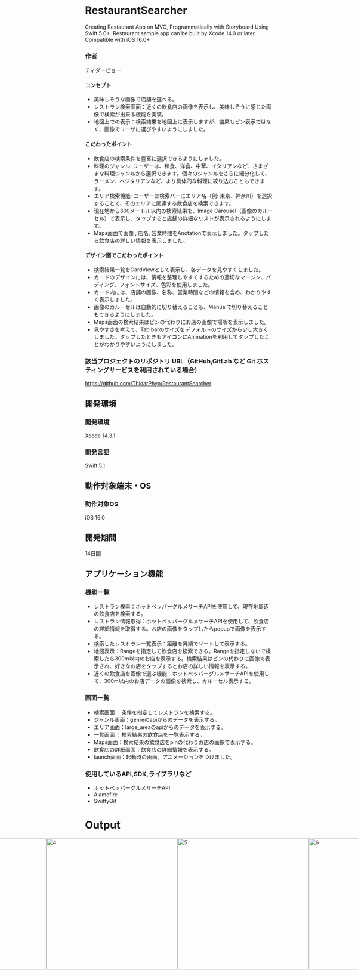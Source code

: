 # RestaurantSearcher
Creating Restaurant App on MVC, Programmatically with Storyboard Using Swift 5.0+. Restaurant sample app can be built by Xcode 14.0 or later. Compatible with iOS 16.0+

### 作者
ティダーピョー

#### コンセプト
- 美味しそうな画像で店舗を選べる。
- レストラン検索画面：近くの飲食店の画像を表示し、美味しそうに感じた画像で検索が出来る機能を実装。
- 地図上での表示：検索結果を地図上に表示しますが、結果もピン表示ではなく、画像でユーザに選びやすいようにしました。

#### こだわったポイント
- 飲食店の検索条件を豊富に選択できるようにしました。
- 料理のジャンル: ユーザーは、和食、洋食、中華、イタリアンなど、さまざまな料理ジャンルから選択できます。個々のジャンルをさらに細分化して、ラーメン、ベジタリアンなど、より具体的な料理に絞り込むこともできます。
- エリア検索機能: ユーザーは検索バーにエリア名（例: 東京、神奈川）を選択することで、そのエリアに関連する飲食店を検索できます。
- 現在地から300メートル以内の検索結果を、Image Carousel（画像のカルーセル）で表示し、タップすると店舗の詳細なリストが表示されるようにします。
- Maps画面で画像 , 店名, 営業時間をAnotationで表示しました。タップしたら飲食店の詳しい情報を表示しました。

####  デザイン面でこだわったポイント
- 検索結果一覧をCardViewとして表示し、各データを見やすくしました。
- カードのデザインには、情報を整理しやすくするための適切なマージン、パディング、フォントサイズ、色彩を使用しました。
- カード内には、店舗の画像、名称、営業時間などの情報を含め、わかりやすく表示しました。
- 画像のカルーセルは自動的に切り替えることも、Manualで切り替えることもできるようにしました。
- Maps画面の検索結果はピンの代わりにお店の画像で場所を表示しました。
- 見やすさを考えて、Tab barのサイズをデフォルトのサイズから少し大きくしました。タップしたときもアイコンにAnimationを利用してタップしたことがわかりやすいようにしました。

### 該当プロジェクトのリポジトリ URL（GitHub,GitLab など Git ホスティングサービスを利用されている場合）
https://github.com/ThidarPhyo/RestaurantSearcher

## 開発環境
### 開発環境
Xcode 14.3.1

### 開発言語
Swift 5.1

## 動作対象端末・OS
### 動作対象OS
iOS 16.0

## 開発期間
14日間

## アプリケーション機能

### 機能一覧
- レストラン検索：ホットペッパーグルメサーチAPIを使用して、現在地周辺の飲食店を検索する。
- レストラン情報取得：ホットペッパーグルメサーチAPIを使用して、飲食店の詳細情報を取得する。お店の画像をタップしたらpopupで画像を表示する。
- 検索したレストラン一覧表示：距離を昇順でソートして表示する。
- 地図表示：Rangeを指定して飲食店を検索できる。Rangeを指定しないで検索したら300m以内のお店を表示する。検索結果はピンの代わりに画像で表示され、好きなお店をタップするとお店の詳しい情報を表示する。
- 近くの飲食店を画像で選ぶ機能：ホットペッパーグルメサーチAPIを使用して、300m以内のお店データの画像を検索し、カルーセル表示する。

### 画面一覧
- 検索画面 ：条件を指定してレストランを検索する。
- ジャンル画面：genreのapiからのデータを表示する。
- エリア画面：large_areaのapiからのデータを表示する。
- 一覧画面 ：検索結果の飲食店を一覧表示する。
- Maps画面：検索結果の飲食店をpinの代わりお店の画像で表示する。
- 飲食店の詳細画面：飲食店の詳細情報を表示する。
- launch画面：起動時の画面。アニメーションをつけました。

### 使用しているAPI,SDK,ライブラリなど
- ホットペッパーグルメサーチAPI
- Alamofire
- SwiftyGif

# Output
<div style="display: flex; justify-content: center;">
  <div style="display: flex;">
    <img width="352" alt="1" src="https://github.com/ThidarPhyo/RestaurantSearcher/assets/46513687/1c8edfa5-0790-4983-aff5-05d9530bcd70">
    <img width="352" alt="2" src="https://github.com/ThidarPhyo/RestaurantSearcher/assets/46513687/9cc0c4be-330c-48a5-ae32-eaf1453ac0a4">
  </div>
  <div style="display: flex;">
    <img width="352" alt="3" src="https://github.com/ThidarPhyo/RestaurantSearcher/assets/46513687/2dd8b4fe-3565-4d2f-a666-7258944fa29c">
    <img width="352" alt="4" src="https://github.com/ThidarPhyo/RestaurantSearcher/assets/46513687/15441d28-1e3a-429e-8cea-b73dc0762125">
  </div>
  
  <div style="display: flex;">
    <img width="352" alt="5" src="https://github.com/ThidarPhyo/RestaurantSearcher/assets/46513687/127971e1-73f8-46f0-9f12-f503b136b969">
    <img width="352" alt="6" src="https://github.com/ThidarPhyo/RestaurantSearcher/assets/46513687/56dbfebb-3e32-4ded-aa45-5041c5a4e0a6">
  </div>

  <div style="display: flex;">
    <img width="356" alt="7" src="https://github.com/ThidarPhyo/RestaurantSearcher/assets/46513687/57828158-d6bb-4846-9394-0c5c53324c45">
    <img width="356" alt="8" src="https://github.com/ThidarPhyo/RestaurantSearcher/assets/46513687/2a94633e-a68b-4e91-8753-25ade34c2bba">
  </div>
</div>


